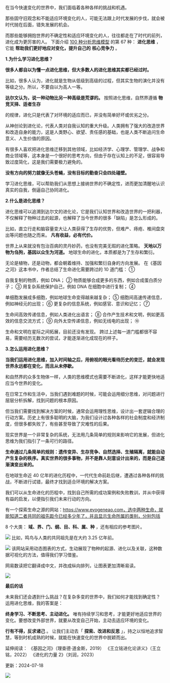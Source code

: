 在当今快速变化的世界中，我们面临着各种各样的挑战和机遇。

那些固守旧观念和不能适应环境变化的人，可能无法跟上时代发展的步伐，就会被时代抛在后面，错失发展的机会。

而那些能够拥抱世界的不确定性和适应环境变化的人，往往都走在了时代的前列，进化成为更厉害的人。  下面介绍 [100 种分析思维模型](https://mp.weixin.qq.com/mp/appmsgalbum?__biz=MzA4ODE2OTIxMw==&action=getalbum&album_id=1701638273011351554#wechat_redirect) 的第 67 种： **进化思维** ，它能 **帮助我们更好地应对变化，提升自己的** **核心竞争力** 。

**1.为什么学习进化思维？**

**很多人都自以为懂一点进化思维，但大多数人的进化思维其实都已经过时。**

比如，很多人认为，进化就是生物从低级到高级的过程，但其实生物的演化并没有等级之分。所以，不要自以为高人一等。

**达尔文认为，说一种动物比另一种高级是荒谬的。** 按照进化思维，自然界遵循 **物竞天择、适者生存**

的规律，进化只是代表了对环境的适应而已，并没有简单好坏或优劣之分。

从神创论到进化论，代表人类对自我认知的重大升级。人类拥有了强大的改造世界和改造自身的能力，这是人类野心、欲望、责任感的基础，也是人类不断追问生命意义、人生价值的原因。

有很多人喜欢把进化思维迁移到其他领域，比如经济学、心理学、管理学、战争和商业领域等，这本身是一个很好的思考方向，但由于存在认知上的不足，很容易导致过度简化，这是我们需要极力避免的。

**没有方向的努力就像无头苍蝇，没有目标的勤奋只会四处碰壁。**

学习进化思维，可以帮助我们从思想上接纳世界的不确定性，进而更加清醒地认识真实的自我，倒逼自己协同进化。

**2.什么是进化思维？**

进化思维可以追溯到达尔文的进化论，它是我们认知世界和改造世界的一把利器，不仅解释了物种过去的起源，也解释了当今世界的很多「缺陷」是怎么形成的。

比如，直立行走和脑容量变大让人类获得了生存的优势，但难产、痔疮、椎间盘突出等问题也随之而来。  **凡有收益，必有代价。**

世界上从来就没有包治百病的灵丹妙药，也没有完美无瑕的进化策略。  **天地以万物为刍狗，基因以众生为河道。** 地球生命的进化，本质都是为了生存和繁衍。

无论是植物，还是动物，都会朝着维持、加强和繁衍自身的方向发展。  在《基因之河》这本书中，作者总结了生命进化需要跨过的 10 道门槛：  ①

自我复制的物质，例如 DNA；  ② 物质能够合成更多的东西，例如合成蛋白质分子；  ③ 用复杂系统保护自己，例如 DNA 在细胞中进行复制；  ④

单细胞发展成多细胞，例如地球生命变得越来越复杂；  ⑤ 细胞间高速传递信息，例如神经元的出现；  ⑥ 更复杂的信息系统，例如感官、意识和记忆；  ⑦

生命间高效传递信息，例如人类进化出语言；  ⑧ 合作产生技术和文明，例如更高效的信息交流方式；  ⑨ 向外太空传递信息，例如无线电的出现；  ⑩

生命和文明在星际之间拓展，目前还没有发现。  跨过上述每一道门槛都很不容易，需要经历无数次的尝试，才能逐渐进化成现在的样子。

**3.怎么运用进化思维？**

 **当我们运用进化思维，加入时间轴之后，用俯视的眼光看待历史的变迁，就会发现世界永远都在变化，而且从未停歇。**

和自然界的众多生物体一样，人类的思维模式也需要不断进化，这样才能更快地适应当今世界的变化。

在日常工作和生活中，当我们遇到难题的时候，可能会运用细分思维，对问题进行层层分析拆解，找到问题的根本原因。

但当我们需要找到解决方案的时候，通常会运用理性思维，设计出一套逻辑合理的行动方案。历史上有很多聪明的大脑，为我们设计过各种各样的社会制度和经济制度，但很多都失败了，有些甚至导致了灾难性的后果。

现实世界是一个非常复杂的系统，无法用几条简单的规则来影响它的发展，但进化思维为我们指引了一条可行的路径。

**生命通过几条简单的规则：遗传变异、生存竞争、自然选择、生殖隔离，就能自动产生复杂的秩序。真实世界的很多事物，并不是靠人刻意设计出来的，而是自己逐渐演变出来的。**

在地球生命近 40 亿年的进化历程中，一代代生命前赴后继，遭遇过各种各样的挑战，不断进行试错，最终才找到适合环境的解决方案。

我们可以从生命进化的历程中，找到自己所需的成功案例和失败教训，并从中获得有益的启发，以便指引我们未来行动的方向。

有一个探索生命之源的网站：https://www.evogeneao.com，选中两种生命，就能知道二者共同的祖先距今已经多少年了，并且显示生命所属的类别，分别包括

8 个大类： **域、界、门、纲、目、科、属、种** ，还有相应的参考图片。

![](https://mmbiz.qpic.cn/mmbiz_png/giaycic3UNwo2ju45w6zibTHmEQW7AjIKUGAmQecRscFm3bI7T4EQk9wE49FthDSbHs4hFtmI3gxRMQll3OToiaaKw/640?wx_fmt=png) 比如，鸣鸟与人类的共同祖先是在大约 3.25 亿年前。

![](https://mmbiz.qpic.cn/mmbiz_png/giaycic3UNwo2ju45w6zibTHmEQW7AjIKUGpwqTAWauRb41FUll4SNjlZlfzq5bwn1MDqKkpomcxKic2R50eKaRhvQ/640?wx_fmt=png) 该网站采用动态图表的方式，生动展现了物种的起源、进化以及关联，这种数据可视化的方法，值得我们学习借鉴。

网易数读把它翻译成中文，并改成纵向排列，让图表更加清晰易读。

![](https://mmbiz.qpic.cn/mmbiz_png/giaycic3UNwo2ju45w6zibTHmEQW7AjIKUGp8V4A0IjHjSh74yxaAiaSqTFYxcrFE9iafHLwtezLorticXian97pYiaQDw/640?wx_fmt=png) 

**最后的话**

 未来我们还会遇到什么挑战？在复杂多变的世界中，我们如何才能找到确定性？  运用进化思维，我的答案是：

**终身学习、不断思考、主动进化。** 唯有持续学习和思考，才能更好地适应世界的变化。要想改变外部世界，就要从改变自己开始，主动去适应环境的变化。

**行有不得，反求诸己** 。  让我们主动去「 **探索、改进和反思** 」，持之以恒地追求智慧，等到时机成熟的时候，就能在快速变化的世界中脱颖而出。

延伸阅读：  《基因之河》（理查德·道金斯，2019）  《王立铭进化论讲义》（王立铭，2022）  《进化的力量 2》（刘润，2023）

更新：2024-07-18

![](https://visitor-badge.laobi.icu/badge?page_id=sjhfx.linji&left_text=PageViews&right_color=%2300589F)